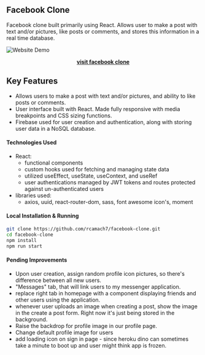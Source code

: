 ## Facebook Clone

Facebook clone built primarily using React. Allows user to make a post with text and/or pictures, like posts or comments, and stores this information in a real time database.

![Website Demo](https://res.cloudinary.com/de2ymful4/image/upload/v1651355683/facebook/assets/facebookDemo_blvyh7.gif)

<div align="center">

[**visit facebook clone**](https://rcamach7.github.io/facebook-clone/)

</div>

## Key Features

- Allows users to make a post with text and/or pictures, and ability to like posts or comments.
- User interface built with React. Made fully responsive with media breakpoints and CSS sizing functions.
- Firebase used for user creation and authentication, along with storing user data in a NoSQL database.

#### Technologies Used

- React:
  - functional components
  - custom hooks used for fetching and managing state data
  - utilized useEffect, useState, useContext, and useRef
  - user authentications managed by JWT tokens and routes protected against un-authenticated users
- libraries used:
  - axios, uuid, react-router-dom, sass, font awesome icon's, moment

#### Local Installation & Running

```bash
git clone https://github.com/rcamach7/facebook-clone.git
cd facebook-clone
npm install
npm run start
```

#### Pending Improvements

- Upon user creation, assign random profile icon pictures, so there's difference between all new users.
- "Messages" tab, that will link users to my messenger application.
- replace right tab in homepage with a component displaying friends and other users using the application.
- whenever user uploads an image when creating a post, show the image in the create a post form. Right now it's just being stored in the background.
- Raise the backdrop for profile image in our profile page.
- Change default profile image for users
- add loading icon on sign in page - since heroku dino can sometimes take a minute to boot up and user might think app is frozen.
